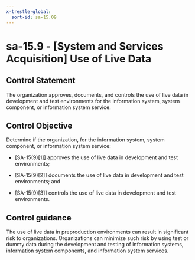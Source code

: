 ```yaml
---
x-trestle-global:
  sort-id: sa-15.09
---
```


# sa-15.9 - \[System and Services Acquisition\] Use of Live Data

## Control Statement

The organization approves, documents, and controls the use of live data in development and test environments for the information system, system component, or information system service.

## Control Objective

Determine if the organization, for the information system, system component, or information system service:

- \[SA-15(9)[1]\] approves the use of live data in development and test environments;

- \[SA-15(9)[2]\] documents the use of live data in development and test environments; and

- \[SA-15(9)[3]\] controls the use of live data in development and test environments.

## Control guidance

The use of live data in preproduction environments can result in significant risk to organizations. Organizations can minimize such risk by using test or dummy data during the development and testing of information systems, information system components, and information system services.
